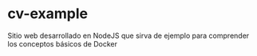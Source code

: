 # cv-example
Sitio web desarrollado en NodeJS que sirva de ejemplo para comprender los conceptos básicos de Docker
